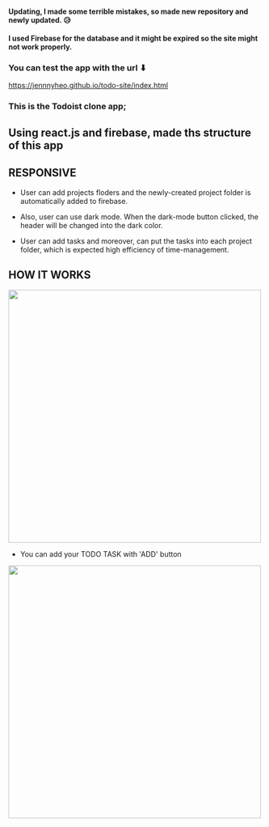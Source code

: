 #### Updating, I made some terrible mistakes, so made new repository and newly updated. 😥
#### I used Firebase for the database and it might be expired so the site might not work properly. 


### You can test the app with the url ⬇
https://jennnyheo.github.io/todo-site/index.html



### This is the Todoist clone app;


## Using react.js and firebase, made ths structure of this app

## RESPONSIVE 

- User can add projects floders and the newly-created project folder is automatically added to firebase.

- Also, user can use dark mode. When the dark-mode button clicked, the header will be changed into the dark color.

- User can add tasks and moreover, can put the tasks into each project folder, which is expected high efficiency of time-management.

## HOW IT WORKS


<img src="https://user-images.githubusercontent.com/74107464/137589458-3487de18-68f4-47e4-b2fe-db4c694ef94d.jpg"  width="500">

- You can add your TODO TASK with 'ADD' button

<img src="https://user-images.githubusercontent.com/74107464/137589460-387be223-63ba-465f-9dda-0a7c64290758.jpg"  width="500">


